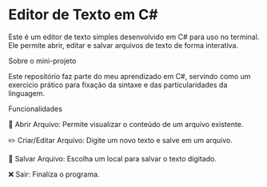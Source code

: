 # Editor de Texto em C#

Este é um editor de texto simples desenvolvido em C# para uso no terminal. Ele permite abrir, editar e salvar arquivos de texto de forma interativa.

Sobre o mini-projeto

Este repositório faz parte do meu aprendizado em C#, servindo como um exercício prático para fixação da sintaxe e das particularidades da linguagem.

Funcionalidades

📂 Abrir Arquivo: Permite visualizar o conteúdo de um arquivo existente.

✏️ Criar/Editar Arquivo: Digite um novo texto e salve em um arquivo.

💾 Salvar Arquivo: Escolha um local para salvar o texto digitado.

❌ Sair: Finaliza o programa.
